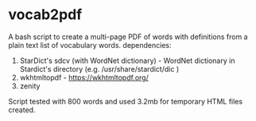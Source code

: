 # vocab2pdf
A bash script to create a multi-page PDF of words with definitions from a plain text list of vocabulary words.
dependencies: 
1) StarDict's sdcv (with WordNet dictionary) - WordNet dictionary in Stardict's directory (e.g. /usr/share/stardict/dic )
2) wkhtmltopdf - https://wkhtmltopdf.org/ 
3) zenity

Script tested with 800 words and used 3.2mb for temporary HTML files created. 
